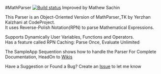 #MathParser
[![Build status](https://ci.appveyor.com/api/projects/status/phtg3gxvhop5j28f?svg=true)](https://ci.appveyor.com/project/MathewSachin/mathparser)
Improved by Mathew Sachin

This Parser is an Object-Oriented Version of MathParser_TK by Yerzhan Kalzhani at CodeProject.  
It uses Reverse-Polish Notation(RPN) to parse Mathematical Expressions.

Supports Dynamically User Variables, Functions and Operators.  
Has a feature called RPN Caching: Parse Once, Evaluate Unlimited

The SampleApp Sequention shows how to handle the Parser
For Complete Documentation, HeadOn to [Wikis](http://github.com/MathewSachin/MathParser/wiki)

Have a Suggestion or Found a Bug? Create an [Issue](http://github.com/MathewSachin/MathParser/issues) to let me know
